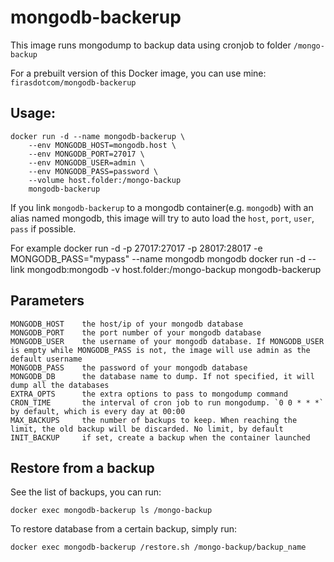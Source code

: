 # mongodb-backerup


This image runs mongodump to backup data using cronjob to folder `/mongo-backup`

For a prebuilt version of this Docker image, you can use mine: `firasdotcom/mongodb-backerup`

## Usage:

    docker run -d --name mongodb-backerup \
        --env MONGODB_HOST=mongodb.host \
        --env MONGODB_PORT=27017 \
        --env MONGODB_USER=admin \
        --env MONGODB_PASS=password \
        --volume host.folder:/mongo-backup
        mongodb-backerup

If you link `mongodb-backerup` to a mongodb container(e.g. `mongodb`) with an alias named mongodb, this image will try to auto load the `host`, `port`, `user`, `pass` if possible.

For example
    docker run -d -p 27017:27017 -p 28017:28017 -e MONGODB_PASS="mypass" --name mongodb mongodb
    docker run -d --link mongodb:mongodb -v host.folder:/mongo-backup mongodb-backerup

## Parameters

    MONGODB_HOST    the host/ip of your mongodb database
    MONGODB_PORT    the port number of your mongodb database
    MONGODB_USER    the username of your mongodb database. If MONGODB_USER is empty while MONGODB_PASS is not, the image will use admin as the default username
    MONGODB_PASS    the password of your mongodb database
    MONGODB_DB      the database name to dump. If not specified, it will dump all the databases
    EXTRA_OPTS      the extra options to pass to mongodump command
    CRON_TIME       the interval of cron job to run mongodump. `0 0 * * *` by default, which is every day at 00:00
    MAX_BACKUPS     the number of backups to keep. When reaching the limit, the old backup will be discarded. No limit, by default
    INIT_BACKUP     if set, create a backup when the container launched

## Restore from a backup

See the list of backups, you can run:

    docker exec mongodb-backerup ls /mongo-backup

To restore database from a certain backup, simply run:

    docker exec mongodb-backerup /restore.sh /mongo-backup/backup_name

